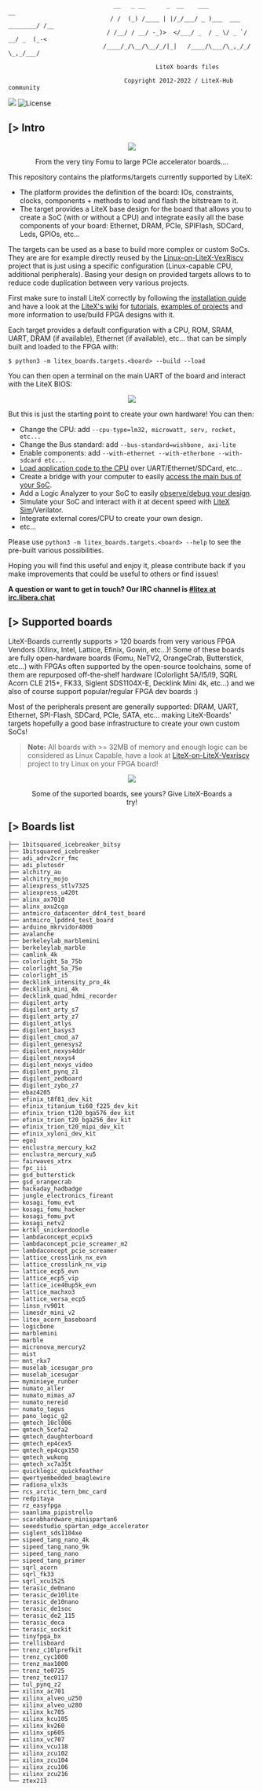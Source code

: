 
                                  __   _ __      _  __    ___                   __
                                 / /  (_) /____ | |/_/___/ _ )___  ___ ________/ /__
                                / /__/ / __/ -_)>  </___/ _  / _ \/ _ `/ __/ _  (_-<
                               /____/_/\__/\__/_/|_|   /____/\___/\_,_/_/  \_,_/___/

                                              LiteX boards files

                                     Copyright 2012-2022 / LiteX-Hub community

[![](https://github.com/litex-hub/litex-boards/workflows/ci/badge.svg)](https://github.com/litex-hub/litex-boards/actions) ![License](https://img.shields.io/badge/License-BSD%202--Clause-orange.svg)

[> Intro
--------
<figure>
<p align="center">
<img src="https://user-images.githubusercontent.com/1450143/88511626-73792100-cfe5-11ea-8d3e-dbeea6314e15.JPG">
</p>
<figcaption>
<p align="center">
From the very tiny Fomu to large PCIe accelerator boards....
</p>
</figcaption>
</figure>

This repository contains the platforms/targets currently supported by LiteX:

- The platform provides the definition of the board: IOs, constraints, clocks, components + methods to load and flash the bitstream to it.
- The target provides a LiteX base design for the board that allows you to create a SoC (with or without a CPU) and integrate easily all the base components of your board: Ethernet, DRAM, PCIe, SPIFlash, SDCard, Leds, GPIOs, etc...

The targets can be used as a base to build more complex or custom SoCs. They are are for example directly reused by the [Linux-on-LiteX-VexRiscv](https://github.com/litex-hub/linux-on-litex-vexriscv) project that is just using a specific configuration (Linux-capable CPU, additional peripherals). Basing your design on provided targets allows to to reduce code duplication between very various projects.

First make sure to install LiteX correctly by following the [installation guide](https://github.com/enjoy-digital/litex/wiki/Installation) and have a look at the [LiteX's wiki](https://github.com/enjoy-digital/litex/wiki) for [tutorials](https://github.com/enjoy-digital/litex/wiki/Tutorials-Resources),  [examples of projects](https://github.com/enjoy-digital/litex/wiki/Projects) and more information to use/build FPGA designs with it.

Each target provides a default configuration with a CPU, ROM, SRAM, UART, DRAM (if available), Ethernet (if available), etc... that can be simply built and loaded to the FPGA with:

    $ python3 -m litex_boards.targets.<board> --build --load

You can then open a terminal on the main UART of the board and interact with the LiteX BIOS:

<p align="center"><img src="https://raw.githubusercontent.com/enjoy-digital/litex/master/doc/bios_screenshot.png"></p>

But this is just the starting point to create your own hardware! You can then:

- Change the CPU: add `--cpu-type=lm32, microwatt, serv, rocket, etc... `
- Change the Bus standard: add `--bus-standard=wishbone, axi-lite`
- Enable components: add `--with-ethernet --with-etherbone --with-sdcard etc...`
- [Load application code to the CPU](https://github.com/enjoy-digital/litex/wiki/Load-Application-Code-To-CPU) over UART/Ethernet/SDCard, etc...
- Create a bridge with your computer to easily [access the main bus of your SoC](https://github.com/enjoy-digital/litex/wiki/Use-Host-Bridge-to-control-debug-a-SoC).
- Add a Logic Analyzer to your SoC to easily [observe/debug your design](https://github.com/enjoy-digital/litex/wiki/Use-LiteScope-To-Debug-A-SoC).
- Simulate your SoC and interact with it at decent speed with [LiteX Sim](https://github.com/enjoy-digital/litex/blob/master/litex/tools/litex_sim.py)/Verilator.
- Integrate external cores/CPU to create your own design.
- etc...

Please use `python3 -m litex_boards.targets.<board> --help` to see the pre-built various possibilities.

Hoping you will find this useful and enjoy it, please contribute back if you make improvements that could be useful to others or find issues!

**A question or want to get in touch? Our IRC channel is [#litex at irc.libera.chat](https://web.libera.chat/#litex)**


[> Supported boards
-------------------

LiteX-Boards currently supports > 120 boards from very various FPGA Vendors (Xilinx, Intel, Lattice, Efinix, Gowin, etc...)!
Some of these boards are fully open-hardware boards (Fomu, NeTV2, OrangeCrab, Butterstick, etc...) with FPGAs often supported by the open-source toolchains, some of them are repurposed off-the-shelf hardware (Colorlight 5A/I5/I9, SQRL Acorn CLE 215+, FK33, Siglent SDS1104X-E, Decklink Mini 4k, etc...) and we also of course support popular/regular FPGA dev boards :)


Most of the peripherals present are generally supported: DRAM, UART, Ethernet, SPI-Flash, SDCard, PCIe, SATA, etc... making LiteX-Boards' targets hopefully a good base infrastructure to create your own custom SoCs!

> **Note:** All boards with >= 32MB of memory and enough logic can be considered as Linux Capable, have a look at [LiteX-on-LiteX-Vexriscv](https://github.com/litex-hub/linux-on-litex-vexriscv) project to try Linux on your FPGA board!


<figure>
<p align="center">
<img src="https://user-images.githubusercontent.com/1450143/156173620-355c6f1d-87dc-4dda-be45-910bf379ae9a.jpg">
</p>
<figcaption>
<p align="center">
Some of the suported boards, see yours? Give LiteX-Boards a try!
</p>
</figcaption>
</figure>

[> Boards list
---------------
    ├── 1bitsquared_icebreaker_bitsy
    ├── 1bitsquared_icebreaker
    ├── adi_adrv2crr_fmc
    ├── adi_plutosdr
    ├── alchitry_au
    ├── alchitry_mojo
    ├── aliexpress_stlv7325
    ├── aliexpress_u420t
    ├── alinx_ax7010
    ├── alinx_axu2cga
    ├── antmicro_datacenter_ddr4_test_board
    ├── antmicro_lpddr4_test_board
    ├── arduino_mkrvidor4000
    ├── avalanche
    ├── berkeleylab_marblemini
    ├── berkeleylab_marble
    ├── camlink_4k
    ├── colorlight_5a_75b
    ├── colorlight_5a_75e
    ├── colorlight_i5
    ├── decklink_intensity_pro_4k
    ├── decklink_mini_4k
    ├── decklink_quad_hdmi_recorder
    ├── digilent_arty
    ├── digilent_arty_s7
    ├── digilent_arty_z7
    ├── digilent_atlys
    ├── digilent_basys3
    ├── digilent_cmod_a7
    ├── digilent_genesys2
    ├── digilent_nexys4ddr
    ├── digilent_nexys4
    ├── digilent_nexys_video
    ├── digilent_pynq_z1
    ├── digilent_zedboard
    ├── digilent_zybo_z7
    ├── ebaz4205
    ├── efinix_t8f81_dev_kit
    ├── efinix_titanium_ti60_f225_dev_kit
    ├── efinix_trion_t120_bga576_dev_kit
    ├── efinix_trion_t20_bga256_dev_kit
    ├── efinix_trion_t20_mipi_dev_kit
    ├── efinix_xyloni_dev_kit
    ├── ego1
    ├── enclustra_mercury_kx2
    ├── enclustra_mercury_xu5
    ├── fairwaves_xtrx
    ├── fpc_iii
    ├── gsd_butterstick
    ├── gsd_orangecrab
    ├── hackaday_hadbadge
    ├── jungle_electronics_fireant
    ├── kosagi_fomu_evt
    ├── kosagi_fomu_hacker
    ├── kosagi_fomu_pvt
    ├── kosagi_netv2
    ├── krtkl_snickerdoodle
    ├── lambdaconcept_ecpix5
    ├── lambdaconcept_pcie_screamer_m2
    ├── lambdaconcept_pcie_screamer
    ├── lattice_crosslink_nx_evn
    ├── lattice_crosslink_nx_vip
    ├── lattice_ecp5_evn
    ├── lattice_ecp5_vip
    ├── lattice_ice40up5k_evn
    ├── lattice_machxo3
    ├── lattice_versa_ecp5
    ├── linsn_rv901t
    ├── limesdr_mini_v2
    ├── litex_acorn_baseboard
    ├── logicbone
    ├── marblemini
    ├── marble
    ├── micronova_mercury2
    ├── mist
    ├── mnt_rkx7
    ├── muselab_icesugar_pro
    ├── muselab_icesugar
    ├── myminieye_runber
    ├── numato_aller
    ├── numato_mimas_a7
    ├── numato_nereid
    ├── numato_tagus
    ├── pano_logic_g2
    ├── qmtech_10cl006
    ├── qmtech_5cefa2
    ├── qmtech_daughterboard
    ├── qmtech_ep4cex5
    ├── qmtech_ep4cgx150
    ├── qmtech_wukong
    ├── qmtech_xc7a35t
    ├── quicklogic_quickfeather
    ├── qwertyembedded_beaglewire
    ├── radiona_ulx3s
    ├── rcs_arctic_tern_bmc_card
    ├── redpitaya
    ├── rz_easyfpga
    ├── saanlima_pipistrello
    ├── scarabhardware_minispartan6
    ├── seeedstudio_spartan_edge_accelerator
    ├── siglent_sds1104xe
    ├── sipeed_tang_nano_4k
    ├── sipeed_tang_nano_9k
    ├── sipeed_tang_nano
    ├── sipeed_tang_primer
    ├── sqrl_acorn
    ├── sqrl_fk33
    ├── sqrl_xcu1525
    ├── terasic_de0nano
    ├── terasic_de10lite
    ├── terasic_de10nano
    ├── terasic_de1soc
    ├── terasic_de2_115
    ├── terasic_deca
    ├── terasic_sockit
    ├── tinyfpga_bx
    ├── trellisboard
    ├── trenz_c10lprefkit
    ├── trenz_cyc1000
    ├── trenz_max1000
    ├── trenz_te0725
    ├── trenz_tec0117
    ├── tul_pynq_z2
    ├── xilinx_ac701
    ├── xilinx_alveo_u250
    ├── xilinx_alveo_u280
    ├── xilinx_kc705
    ├── xilinx_kcu105
    ├── xilinx_kv260
    ├── xilinx_sp605
    ├── xilinx_vc707
    ├── xilinx_vcu118
    ├── xilinx_zcu102
    ├── xilinx_zcu104
    ├── xilinx_zcu106
    ├── xilinx_zcu216
    └── ztex213

